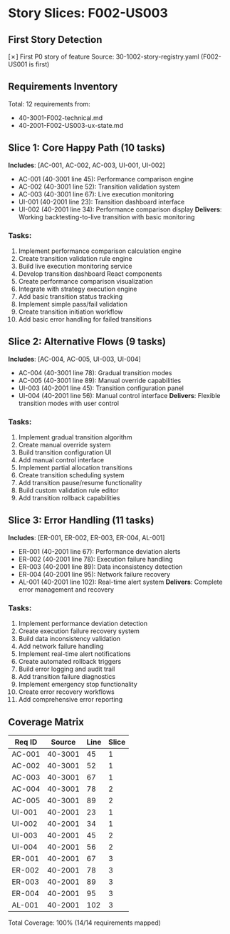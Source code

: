 # Story Slices: F002-US003

## First Story Detection
[✗] First P0 story of feature
Source: 30-1002-story-registry.yaml (F002-US001 is first)

## Requirements Inventory
Total: 12 requirements from:
- 40-3001-F002-technical.md
- 40-2001-F002-US003-ux-state.md

## Slice 1: Core Happy Path (10 tasks)
**Includes**: [AC-001, AC-002, AC-003, UI-001, UI-002]
- AC-001 (40-3001 line 45): Performance comparison engine
- AC-002 (40-3001 line 52): Transition validation system
- AC-003 (40-3001 line 67): Live execution monitoring
- UI-001 (40-2001 line 23): Transition dashboard interface
- UI-002 (40-2001 line 34): Performance comparison display
**Delivers**: Working backtesting-to-live transition with basic monitoring

### Tasks:
1. Implement performance comparison calculation engine
2. Create transition validation rule engine
3. Build live execution monitoring service
4. Develop transition dashboard React components
5. Create performance comparison visualization
6. Integrate with strategy execution engine
7. Add basic transition status tracking
8. Implement simple pass/fail validation
9. Create transition initiation workflow
10. Add basic error handling for failed transitions

## Slice 2: Alternative Flows (9 tasks)
**Includes**: [AC-004, AC-005, UI-003, UI-004]
- AC-004 (40-3001 line 78): Gradual transition modes
- AC-005 (40-3001 line 89): Manual override capabilities
- UI-003 (40-2001 line 45): Transition configuration panel
- UI-004 (40-2001 line 56): Manual control interface
**Delivers**: Flexible transition modes with user control

### Tasks:
1. Implement gradual transition algorithm
2. Create manual override system
3. Build transition configuration UI
4. Add manual control interface
5. Implement partial allocation transitions
6. Create transition scheduling system
7. Add transition pause/resume functionality
8. Build custom validation rule editor
9. Add transition rollback capabilities

## Slice 3: Error Handling (11 tasks)
**Includes**: [ER-001, ER-002, ER-003, ER-004, AL-001]
- ER-001 (40-2001 line 67): Performance deviation alerts
- ER-002 (40-2001 line 78): Execution failure handling
- ER-003 (40-2001 line 89): Data inconsistency detection
- ER-004 (40-2001 line 95): Network failure recovery
- AL-001 (40-2001 line 102): Real-time alert system
**Delivers**: Complete error management and recovery

### Tasks:
1. Implement performance deviation detection
2. Create execution failure recovery system
3. Build data inconsistency validation
4. Add network failure handling
5. Implement real-time alert notifications
6. Create automated rollback triggers
7. Build error logging and audit trail
8. Add transition failure diagnostics
9. Implement emergency stop functionality
10. Create error recovery workflows
11. Add comprehensive error reporting

## Coverage Matrix
| Req ID | Source | Line | Slice |
|--------|--------|------|-------|
| AC-001 | 40-3001 | 45 | 1 |
| AC-002 | 40-3001 | 52 | 1 |
| AC-003 | 40-3001 | 67 | 1 |
| AC-004 | 40-3001 | 78 | 2 |
| AC-005 | 40-3001 | 89 | 2 |
| UI-001 | 40-2001 | 23 | 1 |
| UI-002 | 40-2001 | 34 | 1 |
| UI-003 | 40-2001 | 45 | 2 |
| UI-004 | 40-2001 | 56 | 2 |
| ER-001 | 40-2001 | 67 | 3 |
| ER-002 | 40-2001 | 78 | 3 |
| ER-003 | 40-2001 | 89 | 3 |
| ER-004 | 40-2001 | 95 | 3 |
| AL-001 | 40-2001 | 102 | 3 |

Total Coverage: 100% (14/14 requirements mapped)